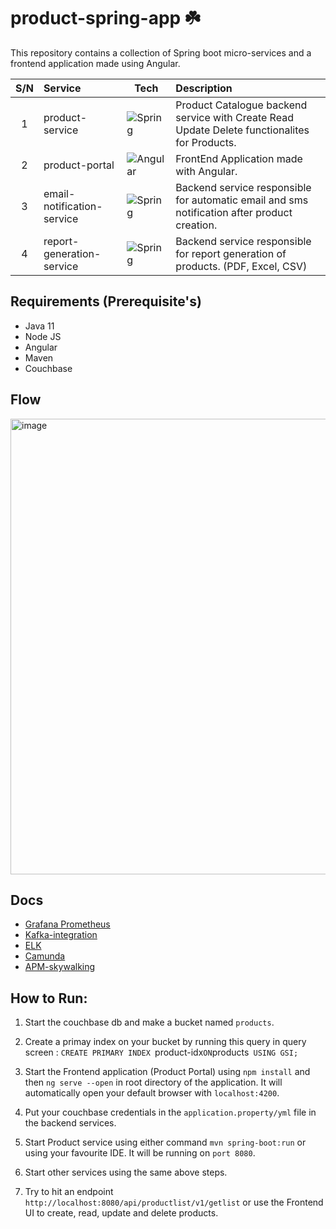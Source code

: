 # product-spring-app ☘️

This repository contains a collection of Spring boot micro-services and a frontend application made using Angular.

| S/N | Service                    | Tech                                                                                                            | Description                                                                                   |
| :-: | :------------------------- | --------------------------------------------------------------------------------------------------------------- | :-------------------------------------------------------------------------------------------- |
|  1  | product-service            | ![Spring](https://img.shields.io/badge/spring-%236DB33F.svg?style=for-the-badge&logo=spring&logoColor=white)    | Product Catalogue backend service with Create Read Update Delete functionalites for Products. |
|  2  | product-portal             | ![Angular](https://img.shields.io/badge/angular-%23DD0031.svg?style=for-the-badge&logo=angular&logoColor=white) | FrontEnd Application made with Angular.                                                       |
|  3  | email-notification-service | ![Spring](https://img.shields.io/badge/spring-%236DB33F.svg?style=for-the-badge&logo=spring&logoColor=white)    | Backend service responsible for automatic email and sms notification after product creation.  |
|  4  | report-generation-service  | ![Spring](https://img.shields.io/badge/spring-%236DB33F.svg?style=for-the-badge&logo=spring&logoColor=white)    | Backend service responsible for report generation of products. (PDF, Excel, CSV)              |

## Requirements (Prerequisite's)
- Java 11
- Node JS
- Angular
- Maven
- Couchbase

## Flow
<img width="729" alt="image" src="https://user-images.githubusercontent.com/55999865/178815246-ff5e4bcb-2de8-4b1b-90fa-0cdee0a53353.png">

## Docs
- [Grafana Prometheus](https://github.com/therahulsahu/product-spring-app/blob/main/Docs/grafana-prometheus.md)
- [Kafka-integration](https://github.com/therahulsahu/product-spring-app/blob/main/Docs/Kafka.md)
- [ELK](https://github.com/therahulsahu/product-spring-app/blob/main/Docs/ELK.md)
- [Camunda](https://github.com/therahulsahu/product-spring-app/blob/main/Docs/Camunda.md)
- [APM-skywalking](https://github.com/therahulsahu/product-spring-app/blob/main/Docs/APM-skywalking.md)

## How to Run:
1. Start the couchbase db and make a bucket named `products`.

2. Create a primay index on your bucket by running this query in query screen : `CREATE PRIMARY INDEX `product-idx` ON `products` USING GSI;`

3. Start the Frontend application (Product Portal) using `npm install` and then `ng serve --open` in root directory of the application. It will automatically open your default browser with `localhost:4200`.

4. Put your couchbase credentials in the `application.property/yml` file in the backend services.

5. Start Product service using either command `mvn spring-boot:run` or using your favourite IDE. It will be running on `port 8080`.

6. Start other services using the same above steps.

7. Try to hit an endpoint `http://localhost:8080/api/productlist/v1/getlist` or use the Frontend UI to create, read, update and delete products.
